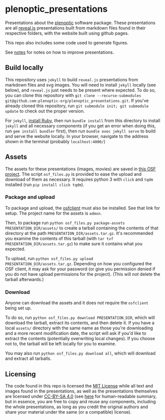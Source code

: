 # plenoptic_presentations

Presentations about the
[plenoptic](https://github.com/plenoptic-org/plenoptic/) software
package. These presentations are all [reveal.js](https://revealjs.com/)
presentations built from markdown files found in their respective folders, with
the website built using github pages.

This repo also includes some code used to generate figures.

See [notes](./notes.md) for notes on how to improve presentations.

## Build locally

This repository uses `jekyll` to build `reveal.js` presentations from markdown
files and svg images. You will need to install `jekyll` locally (see below), and
`reveal.js` just needs to be present where expected. To do so, you can clone
this repository with `git clone --recurse-submodules
git@github.com:plenoptic-org/plenoptic_presentations.git`. If you've
already cloned this repository, run `git submodule init; git submodule update`
to check out the proper version.

For `jekyll`, [install Ruby](https://jekyllrb.com/docs/installation/), then run
`bundle install` from this directory to install `jekyll` and all necessary
components (if you get an error when doing this, run `gem install bundler`
first), then run `bundle exec jekyll serve` to build and serve the website
locally. In your browser, navigate to the address shown in the terminal
(probably `localhost:4000/`)

## Assets

The assets for these presentations (images, movies) are saved in [this OSF
project](https://osf.io/admxn/). The script `osf_files.py` is provided to ease
the upload and download of them as necessary. It requires python 3 with `click`
and `tqdm` installed (run `pip install click tqdm`).

### Package and upload

To package and upload, the [osfclient](https://github.com/osfclient/osfclient)
must also be installed. See that link for setup. The project name for the assets
is `admxn`.

Then, to package run `python osf_files.py package-assets
PRESENTATION_DIR/assets/` to create a tarball containing the contents of that
directory at the path `PRESENTATION_DIR/assets.tar.gz`. It's recommended you
examine the contents of this tarball (with `tar tvf
PRESENTATION_DIR/assets.tar.gz`) to make sure it contains what you expected.

To upload, run `python osf_files.py upload PRESENTATION_DIR/assets.tar.gz`.
Depending on how you configured the OSF client, it may ask for your password (or
give you permission denied if you do not have upload permissions for the
project). (This will *not* delete the tarball afterwards.)

### Download

Anyone can download the assets and it does not require the `osfclient` being set
up.

To do so, run `python osf_files.py download PRESENTATION_DIR`, which will
download the tarball, extract its contents, and then delete it. If you have a
local `assets/` directory with the same name as those you're downloading and a
more recent modification date, the script will ask if you'd like to extract the
contents (potentially overwriting local changes). If you choose not to, the
tarball will be left locally for you to examine.

You may also run `python osf_files.py download all`, which will download and
extract all tarballs.

## Licensing

The code found in this repo is licensed the [MIT License](./LICENSE-CODE) while
all text and images found in the presentations, as well as the presentations
themselves are licensed under [CC-BY-SA 4.0](./LICENSE-TEXT) (see
[here](https://creativecommons.org/licenses/by-sa/4.0/) for human-readable
summary, but in essence, you are free to copy and reuse any components,
including the whole presentations, as long as you credit the original authors
and share your material under the same (or a compatible) license).
